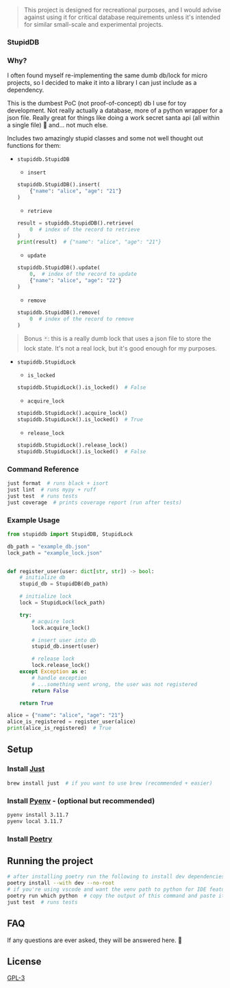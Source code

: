 >This project is designed for recreational purposes, and I would advise against using it for critical database requirements unless it's intended for similar small-scale and experimental projects.

### StupidDB

### Why?

I often found myself re-implementing the same dumb db/lock for micro projects, so I decided to make it into a library I can just include as a dependency.

This is the dumbest PoC (not proof-of-concept) db I use for toy development. Not really actually a database, more of a python wrapper for a json file. Really great for things like doing a work secret santa api (all within a single file) 🎅 and... not much else.

Includes two amazingly stupid classes and some not well thought out functions for them:

- `stupiddb.StupidDB`

    - `insert`
    ```python
    stupiddb.StupidDB().insert(
        {"name": "alice", "age": "21"}
    )
    ```
    - `retrieve`
    ```python
    result = stupiddb.StupidDB().retrieve(
        0  # index of the record to retrieve
    )
    print(result)  # {"name": "alice", "age": "21"}
    ```
    - `update`
    ```python
    stupiddb.StupidDB().update(
        0,  # index of the record to update
        {"name": "alice", "age": "22"}
    )
    ```
    - `remove`
    ```python
    stupiddb.StupidDB().remove(
        0  # index of the record to remove
    )
    ```

> Bonus 🃏: this is a really dumb lock that uses a json file to store the lock state. It's not a real lock, but it's good enough for my purposes.

- `stupiddb.StupidLock`

    - `is_locked`
    ```python
    stupiddb.StupidLock().is_locked()  # False
    ```
    - `acquire_lock`
    ```python
    stupiddb.StupidLock().acquire_lock()
    stupiddb.StupidLock().is_locked()  # True
    ```
    - `release_lock`
    ```python
    stupiddb.StupidLock().release_lock()
    stupiddb.StupidLock().is_locked()  # False
    ```

### Command Reference
```bash
just format  # runs black + isort
just lint  # runs mypy + ruff
just test  # runs tests
just coverage  # prints coverage report (run after tests)
```

### Example Usage
```python
from stupiddb import StupidDB, StupidLock

db_path = "example_db.json"
lock_path = "example_lock.json"


def register_user(user: dict[str, str]) -> bool:
    # initialize db
    stupid_db = StupidDB(db_path)

    # initialize lock
    lock = StupidLock(lock_path)

    try:
        # acquire lock
        lock.acquire_lock()

        # insert user into db
        stupid_db.insert(user)

        # release lock
        lock.release_lock()
    except Exception as e:
        # handle exception
        # ...something went wrong, the user was not registered
        return False

    return True

alice = {"name": "alice", "age": "21"}
alice_is_registered = register_user(alice)
print(alice_is_registered)  # True
```


## Setup

### Install [Just](https://github.com/casey/just)
```bash
brew install just  # if you want to use brew (recommended + easier)
```

### Install [Pyenv](https://github.com/pyenv/pyenv) - (optional but recommended)
```bash
pyenv install 3.11.7
pyenv local 3.11.7
```

### Install [Poetry](https://python-poetry.org/docs/)

## Running the project
```bash
# after installing poetry run the following to install dev dependencies
poetry install --with dev --no-root
# if you're using vscode and want the venv path to python for IDE features
poetry run which python  # copy the output of this command and paste it into your .vscode/settings.json {"python.defaultInterpreterPath": PATH}
just test  # runs tests
```

## FAQ

If any questions are ever asked, they will be answered here. 🙋

## License

[GPL-3](https://choosealicense.com/licenses/gpl-3.0/)
